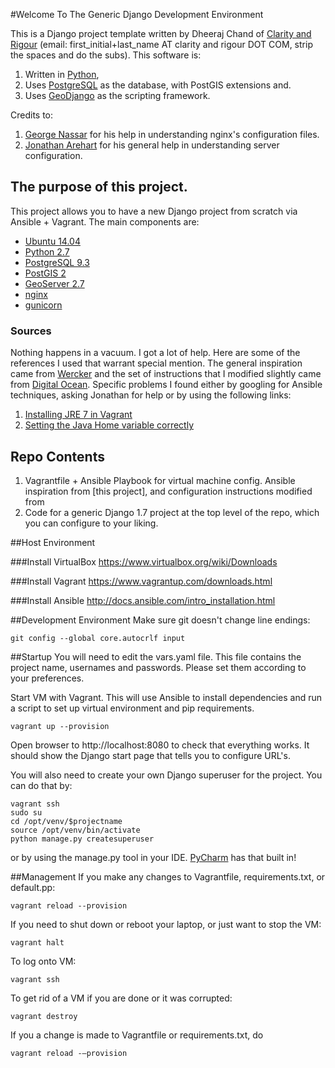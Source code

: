 #Welcome To The Generic Django Development Environment

This is a Django project template written by Dheeraj Chand of [Clarity and Rigour](http://www.clarityandrigour.com) (email: first_initial+last_name AT clarity and rigour DOT COM, strip the spaces and do the subs).
This software is:

1. Written in [Python](http://www.python.org),
2. Uses [PostgreSQL](http://www.postgresql.org) as the database, with PostGIS extensions and.
3. Uses [GeoDjango](http://www.geodjango.org) as the scripting framework.

Credits to: 

1. [George Nassar](https://github.com/gnassar) for his help in understanding nginx's configuration files.
2. [Jonathan Arehart](https://twitter.com/jonathanarehart) for his general help in understanding server configuration.

## The purpose of this project.

This project allows you to have a new Django project from scratch via Ansible + Vagrant. The main components are:

- [Ubuntu 14.04](http://www.ubuntu.com)
- [Python 2.7](http://www.python.org)
- [PostgreSQL 9.3](http://www.postgresql.org)
- [PostGIS 2](http://www.postgis.net)
- [GeoServer 2.7](http:///www.geoserver.org)
- [nginx](http://www.nginx.org)
- [gunicorn](http://gunicorn-docs.readthedocs.org/en/19.3/)

### Sources

Nothing happens in a vacuum. I got a lot of help. Here are some of the references I used that warrant special mention. The general inspiration came from [Wercker](http://blog.wercker.com/2013/11/25/django-16-part3.html) and the set of instructions that I modified slightly came from [Digital Ocean](https://www.digitalocean.com/community/tutorials/how-to-install-and-configure-django-with-postgres-nginx-and-gunicorn). Specific problems I found either by googling for Ansible techniques, asking Jonathan for help or by using the following links:


1. [Installing JRE 7 in Vagrant](https://gist.github.com/arturaz/5243940)
2. [Setting the Java Home variable correctly](https://www.digitalocean.com/community/tutorials/how-to-install-java-on-ubuntu-with-apt-get_
)


## Repo Contents

1. Vagrantfile + Ansible Playbook for virtual machine config. Ansible inspiration from [this project], and configuration instructions modified from 
2. Code for a generic Django 1.7 project at the top level of the repo, which you can configure to your liking.

##Host Environment

###Install VirtualBox
https://www.virtualbox.org/wiki/Downloads

###Install Vagrant
https://www.vagrantup.com/downloads.html

###Install Ansible
http://docs.ansible.com/intro_installation.html

##Development Environment
Make sure git doesn't change line endings:
```
git config --global core.autocrlf input
```

##Startup
You will need to edit the vars.yaml file. This file contains the project name, usernames and passwords. Please set them according to your preferences.

Start VM with Vagrant. This will use Ansible to install dependencies and run a script to set up virtual environment and pip requirements.
```
vagrant up --provision
```
Open browser to http://localhost:8080 to check that everything works. It should show the Django start page that tells you to configure URL's.

You will also need to create your own Django superuser for the project. You can do that by:

```
vagrant ssh
sudo su
cd /opt/venv/$projectname
source /opt/venv/bin/activate
python manage.py createsuperuser
```

or by using the manage.py tool in your IDE. [PyCharm](https://www.jetbrains.com/pycharm/) has that built in!

##Management
If you make any changes to Vagrantfile, requirements.txt, or default.pp:
```
vagrant reload --provision
```
If you need to shut down or reboot your laptop, or just want to stop the VM:
```
vagrant halt
```
To log onto VM:
```
vagrant ssh
```
To get rid of a VM if you are done or it was corrupted:
```
vagrant destroy
```
If you a change is made to Vagrantfile or requirements.txt, do
```
vagrant reload -–provision
```